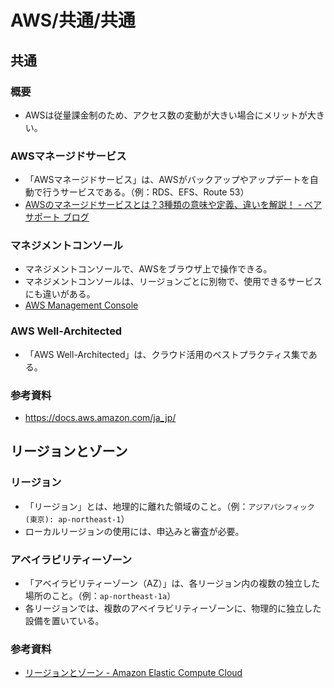 # AWS/共通/共通

## 共通

### 概要

- AWSは従量課金制のため、アクセス数の変動が大きい場合にメリットが大きい。

### AWSマネージドサービス

- 「AWSマネージドサービス」は、AWSがバックアップやアップデートを自動で行うサービスである。（例：RDS、EFS、Route 53）
- [AWSのマネージドサービスとは？3種類の意味や定義、違いを解説！ - ベアサポート ブログ](https://baresupport.jp/blog/2023/10/11/254/)

### マネジメントコンソール

- マネジメントコンソールで、AWSをブラウザ上で操作できる。
- マネジメントコンソールは、リージョンごとに別物で、使用できるサービスにも違いがある。
- [AWS Management Console](https://ap-northeast-1.console.aws.amazon.com/console/home?region=ap-northeast-1)

### AWS Well-Architected

- 「AWS Well-Architected」は、クラウド活用のベストプラクティス集である。

### 参考資料

- <https://docs.aws.amazon.com/ja_jp/>

## リージョンとゾーン

### リージョン

- 「リージョン」とは、地理的に離れた領域のこと。（例：`アジアパシフィック (東京): ap-northeast-1`）
- ローカルリージョンの使用には、申込みと審査が必要。

### アベイラビリティーゾーン

- 「アベイラビリティーゾーン（AZ）」は、各リージョン内の複数の独立した場所のこと。（例：`ap-northeast-1a`）
- 各リージョンでは、複数のアベイラビリティーゾーンに、物理的に独立した設備を置いている。

### 参考資料

- [リージョンとゾーン - Amazon Elastic Compute Cloud](https://docs.aws.amazon.com/ja_jp/AWSEC2/latest/UserGuide/using-regions-availability-zones.html)

